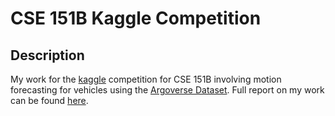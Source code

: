 # CSE 151B Kaggle Competition

## Description
My work for the [kaggle](https://www.kaggle.com/c/cse151b-spring/overview) competition for CSE 151B involving motion forecasting for vehicles using the [Argoverse Dataset](https://www.argoverse.org/data.html). Full report on my work can be found [here](https://github.com/jbwong05/CSE151B-kaggle/blob/main/report.pdf).